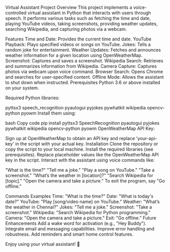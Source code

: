 Virtual Assistant Project
Overview
This project implements a voice-controlled virtual assistant in Python that interacts with users through speech. It performs various tasks such as fetching the time and date, playing YouTube videos, taking screenshots, providing weather updates, searching Wikipedia, and capturing photos via a webcam.

Features
Time and Date: Provides the current time and date.
YouTube Playback: Plays specified videos or songs on YouTube.
Jokes: Tells a random joke for entertainment.
Weather Updates: Fetches and announces weather information for a given location using OpenWeatherMap.
Screenshot: Captures and saves a screenshot.
Wikipedia Search: Retrieves and summarizes information from Wikipedia.
Camera Capture: Captures photos via webcam upon voice command.
Browser Search: Opens Chrome and searches for user-specified content.
Offline Mode: Allows the assistant to shut down when instructed.
Prerequisites
Python 3.6 or above installed on your system.

Required Python libraries:

pyttsx3
speech_recognition
pyautogui
pyjokes
pywhatkit
wikipedia
opencv-python
pyowm
Install them using:

bash
Copy code
pip install pyttsx3 SpeechRecognition pyautogui pyjokes pywhatkit wikipedia opencv-python pyowm
OpenWeatherMap API Key:

Sign up at OpenWeatherMap to obtain an API key and replace 'your-api-key' in the script with your actual key.
Installation
Clone the repository or copy the script to your local machine.
Install the required libraries (see prerequisites).
Replace placeholder values like the OpenWeatherMap API key in the script.
Interact with the assistant using voice commands like:

"What is the time?"
"Tell me a joke."
"Play a song on YouTube."
"Take a screenshot."
"What’s the weather in [location]?"
"Search Wikipedia for [topic]."
"Open the camera and take a picture."
To exit the program, say "Go offline."

Commands Examples
Time: "What is the time?"
Date: "What is today's date?"
YouTube: "Play [song/video name] on YouTube."
Weather: "What’s the weather in Chennai?"
Jokes: "Tell me a joke."
Screenshot: "Take a screenshot."
Wikipedia: "Search Wikipedia for Python programming."
Camera: "Open the camera and take a picture."
Exit: "Go offline."
Future Enhancements
Add a wake word for activation (e.g., "Hey Buddy").
Integrate email and messaging capabilities.
Improve error handling and robustness.
Add reminders and smart home control features.

Enjoy using your virtual assistant! 🚀
